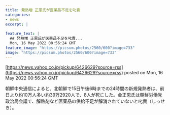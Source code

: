 ```yaml
---
title: 発熱増 正恩氏が医薬品不足を叱責
categories:
- news
excerpt: |
  
feature_text: |
  ## 発熱増 正恩氏が医薬品不足を叱責...
  Mon, 16 May 2022 00:56:24 GMT
feature_image: "https://picsum.photos/2560/600?image=733"
image: "https://picsum.photos/2560/600?image=733"
---
```


[https://news.yahoo.co.jp/pickup/6426629?source=rss](https://news.yahoo.co.jp/pickup/6426629?source=rss)
posted on Mon, 16 May 2022 00:56:24 GMT

<!--more-->

朝鮮中央通信によると、北朝鮮で15日午後6時までの24時間の新規発熱者は、前日より約10万人多い約39万2920人で、8人が死亡した。金正恩氏は朝鮮労働党政治局会議で、解熱剤など医薬品の供給不足が解消されていないと叱責（しっせき）。
